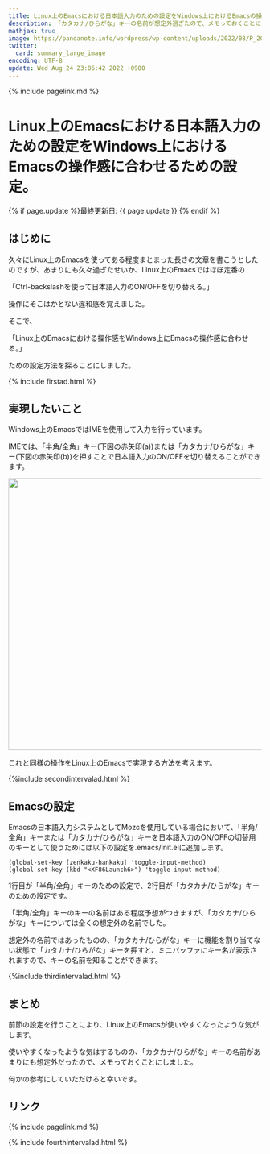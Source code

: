 ```yaml
---
title: Linux上のEmacsにおける日本語入力のための設定をWindows上におけるEmacsの操作感に合わせるための設定。 - panda大学習帳外伝
description: 「カタカナ/ひらがな」キーの名前が想定外過ぎたので、メモっておくことにしました。
mathjax: true
image: https://pandanote.info/wordpress/wp-content/uploads/2022/08/P_20220824_221854-scaled.jpg
twitter: 
  card: summary_large_image
encoding: UTF-8
update: Wed Aug 24 23:06:42 2022 +0900
---
```

{% include pagelink.md %}
# Linux上のEmacsにおける日本語入力のための設定をWindows上におけるEmacsの操作感に合わせるための設定。
{% if page.update %}最終更新日: {{ page.update }} {% endif %}
## はじめに
久々にLinux上のEmacsを使ってある程度まとまった長さの文章を書こうとしたのですが、あまりにも久々過ぎたせいか、Linux上のEmacsではほぼ定番の

「Ctrl-backslashを使って日本語入力のON/OFFを切り替える。」

操作にそこはかとない違和感を覚えました。

そこで、

「Linux上のEmacsにおける操作感をWindows上にEmacsの操作感に合わせる。」

ための設定方法を探ることにしました。

{% include firstad.html %}

## 実現したいこと
Windows上のEmacsではIMEを使用して入力を行っています。

IMEでは、「半角/全角」キー(下図の赤矢印(a))または「カタカナ/ひらがな」キー(下図の赤矢印(b))を押すことで日本語入力のON/OFFを切り替えることができます。

<a href="https://pandanote.info/wordpress/wp-content/uploads/2022/08/P_20220824_221854_a-scaled.jpg"><img width="540" src="https://pandanote.info/wordpress/wp-content/uploads/2022/08/P_20220824_221854_a-scaled.jpg"/></a>

これと同様の操作をLinux上のEmacsで実現する方法を考えます。

{%include secondintervalad.html %}

## Emacsの設定
Emacsの日本語入力システムとしてMozcを使用している場合において、「半角/全角」キーまたは「カタカナ/ひらがな」キーを日本語入力のON/OFFの切替用のキーとして使うためには以下の設定を.emacs/init.elに追加します。

```
(global-set-key [zenkaku-hankaku] 'toggle-input-method)
(global-set-key (kbd "<XF86Launch6>") 'toggle-input-method)
```

1行目が「半角/全角」キーのための設定で、2行目が「カタカナ/ひらがな」キーのための設定です。

「半角/全角」キーのキーの名前はある程度予想がつきますが、「カタカナ/ひらがな」キーについては全くの想定外の名前でした。

想定外の名前ではあったものの、「カタカナ/ひらがな」キーに機能を割り当てない状態で「カタカナ/ひらがな」キーを押すと、ミニバッファにキー名が表示されますので、キーの名前を知ることができます。

{%include thirdintervalad.html %}

## まとめ
前節の設定を行うことにより、Linux上のEmacsが使いやすくなったような気がします。

使いやすくなったような気はするものの、「カタカナ/ひらがな」キーの名前があまりにも想定外だったので、メモっておくことにしました。

何かの参考にしていただけると幸いです。

## リンク
{% include pagelink.md %}

{% include fourthintervalad.html %}
